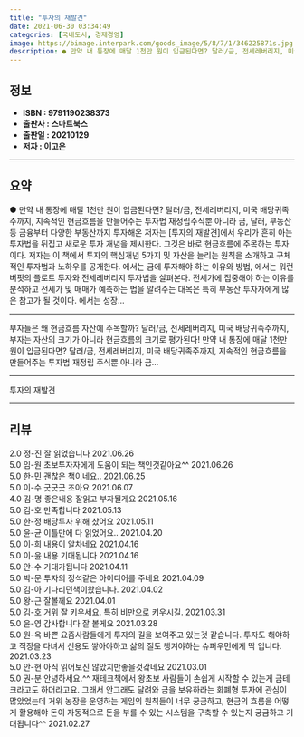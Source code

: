 ```yaml
---
title: "투자의 재발견"
date: 2021-06-30 03:34:49
categories: [국내도서, 경제경영]
image: https://bimage.interpark.com/goods_image/5/8/7/1/346225871s.jpg
description: ● 만약 내 통장에 매달 1천만 원이 입금된다면? 달러/금, 전세레버리지, 미국 배당귀족주까지, 지속적인 현금흐름을 만들어주는 투자법 재정립주식뿐 아니라 금, 달러, 부동산 등 금융부터 다양한 부동산까지 투자해온 저자는 [투자의 재발견]에서 우리가 흔히 아는 투자법을 뒤집고 새로운 투
---
```


## **정보**

- **ISBN : 9791190238373**
- **출판사 : 스마트북스**
- **출판일 : 20210129**
- **저자 : 이고은**

------



## **요약**

●  만약 내 통장에 매달 1천만 원이 입금된다면? 달러/금, 전세레버리지, 미국 배당귀족주까지, 지속적인 현금흐름을 만들어주는 투자법 재정립주식뿐 아니라 금, 달러, 부동산 등 금융부터 다양한 부동산까지 투자해온 저자는 [투자의 재발견]에서 우리가 흔히 아는 투자법을 뒤집고 새로운 투자 개념을 제시한다. 그것은 바로 현금흐름에 주목하는 투자이다. 저자는 이 책에서 투자의 핵심개념 5가지 및 자산을 늘리는 원칙을 소개하고 구체적인 투자법과 노하우를 공개한다. 에서는 금에 투자해야 하는 이유와 방법, 에서는 워런 버핏의 플로트 투자와 전세레버리지 투자법을 살펴본다. 전세가에 집중해야 하는 이유를 분석하고 전세가 및 매매가 예측하는 법을 알려주는 대목은 특히 부동산 투자자에게 많은 참고가 될 것이다. 에서는 성장...

------

부자들은 왜 현금흐름 자산에 주목할까?
달러/금, 전세레버리지, 미국 배당귀족주까지,
부자는 자산의 크기가 아니라 현금흐름의 크기로 평가된다!
만약 내 통장에 매달 1천만 원이 입금된다면? 
달러/금, 전세레버리지, 미국 배당귀족주까지, 지속적인 현금흐름을 만들어주는 투자법 재정립
주식뿐 아니라 금... 

------


투자의 재발견 

------


## **리뷰** 

2.0 정-진 잘 읽었습니다
 2021.06.26 <br/>5.0 임-원 초보투자자에게 도움이 되는 책인것같아요^^ 2021.06.26 <br/>5.0 한-민 괜찮은 책이네요.. 2021.06.25 <br/>5.0 이-수 굿굿굿 조아요 2021.06.07 <br/>4.0 김-명 좋은내용 잘읽고 부자될게요 2021.05.16 <br/>5.0 김-호 만족합니다 2021.05.13 <br/>5.0 한-정 배당투자 위해 샀어요 2021.05.11 <br/>5.0 윤-균 이틀만에 다 읽었어요.. 2021.04.20 <br/>5.0 이-희 내용이 알차네요 2021.04.16 <br/>5.0 이-윤 내용 기대됩니다 2021.04.16 <br/>5.0 안-수 기대가됩니다 2021.04.11 <br/>5.0 박-문 투자의 정석같은 아이디어를 주네요 2021.04.09 <br/>5.0 김-아 기다리던책이왔습니다. 2021.04.02 <br/>5.0 왕-근 잘볼께요 2021.04.01 <br/>5.0 김-호 거위 잘 키우세요. 특히 비만으로 키우시길. 2021.03.31 <br/>5.0 윤-영 감사합니다 잘 볼게요 2021.03.28 <br/>5.0 원-옥 바쁜 요즘사람들에게 투자의 길을 보여주고 있는것 같습니다.
투자도 해야하고 직장을 다녀서 신용도 쌓아야하고 삶의 질도 챙겨야하는 슈퍼우먼에게 딱 입니다. 2021.03.23 <br/>5.0 안-현 아직 읽어보진 않았지만좋을것갘네요 2021.03.01 <br/>5.0 권-분 안녕하세요.^^ 재테크책에서 왕초보 사람들이 손쉽게 시작할 수 있는게 금테크라고도 하더라고요. 그래서 안그래도 달려와 금을 보유하라는 화폐형 투자에 관심이 많았었는데 거위 농장을 운영하는 게임의 원칙들이 너무 궁금하고, 현금의 흐름을 어떻게 활용해야 돈이 자동적으로 돈을 부를 수 있는 시스템을 구축할 수 있는지 궁금하고 기대됩니다^^ 2021.02.27 <br/>